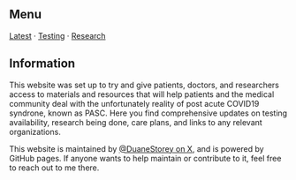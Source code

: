 ## Menu

[Latest](Latest/README.md) &middot; [Testing](Tests/README.md) &middot; [Research](Research/README.md) 

## Information

This website was set up to try and give patients, doctors, and researchers access to materials and resources that will help patients and the medical community deal with the unfortunately reality of post acute COVID19 syndrone, known as PASC. Here you find comprehensive updates on testing availability, research being done, care plans, and links to any relevant organizations.

This website is maintained by [@DuaneStorey on X](https://x.com/DuaneStorey), and is powered by GitHub pages. If anyone wants to help maintain or contribute to it, feel free to reach out to me there. 
